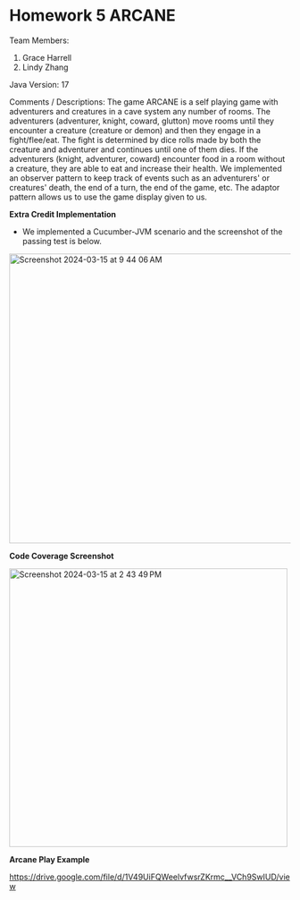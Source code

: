 # Homework 5 ARCANE

Team Members:

1. Grace Harrell
2. Lindy Zhang 

Java Version: 17

Comments / Descriptions: The game ARCANE is a self playing game with adventurers and creatures in a cave system any number of rooms. The adventurers (adventurer, knight, coward, glutton) move rooms until they encounter a creature (creature or demon) and then they engage in a fight/flee/eat. The fight is determined by dice rolls made by both the creature and adventurer and continues until one of them dies. If the adventurers (knight, adventurer, coward) encounter food in a room without a creature, they are able to eat and increase their health. We implemented an observer pattern to keep track of events such as an adventurers' or creatures' death, the end of a turn, the end of the game, etc. The adaptor pattern allows us to use the game display given to us.

**Extra Credit Implementation**
- We implemented a Cucumber-JVM scenario and the screenshot of the passing test is below.
  
<img width="518" alt="Screenshot 2024-03-15 at 9 44 06 AM" src="https://github.com/CSCI-4448-5448-OOAD-Spring2024/homework-2-arcane-setup-grace-harrell/assets/112991905/91cf95fc-2ec4-40c6-a710-d056b27cb47c">    


**Code Coverage Screenshot**  

<img width="498" alt="Screenshot 2024-03-15 at 2 43 49 PM" src="https://github.com/CSCI-4448-5448-OOAD-Spring2024/homework-2-arcane-setup-grace-harrell/assets/112991905/8e09dafe-056b-41bf-86cc-36ef7cba7638">  

**Arcane Play Example**  

https://drive.google.com/file/d/1V49UiFQWeelvfwsrZKrmc__VCh9SwIUD/view

